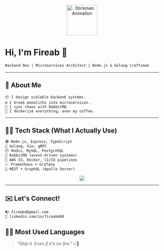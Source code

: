
<p align="center">
  <img src="https://media.giphy.com/media/3o7TKtnuHOHHUjR38Y/giphy.gif" width="100" alt="Stickman Animation" />
</p>


# Hi, I'm Fireab 👋

```txt
Backend Dev | Microservices Architect | Node.js & Golang Craftsman
```

---

## 🧠  About Me

```
📦 I design scalable backend systems.
⚙️ I break monoliths into microservices.
🔄 I sync chaos with RabbitMQ.
🐳 I dockerize everything, even my coffee.
```

---

## 👨‍💻 Tech Stack (What I Actually Use)

```txt
🟢 Node.js, Express, TypeScript
🐹 Golang, Gin, gRPC
📦 Redis, MySQL, PostgreSQL
📨 RabbitMQ (event-driven systems)
📁 AWS S3, Docker, CI/CD pipelines
📈 Prometheus + Grafana
🧠 REST + GraphQL (Apollo Server)
```

<p align="center">
  <img src="https://github-readme-stats.vercel.app/api/top-langs/?username=fireab&layout=compact&theme=tokyonight&langs_count=6" />
</p>


---

## ✉️ Let's Connect!

```txt
📭 fireab4@gmail.com
💼 linkedin.com/in/fireab408
```

## 🧑‍💻 Most Used Languages




> _"Ship it. Even if it's on fire."_ 🔥🚢
